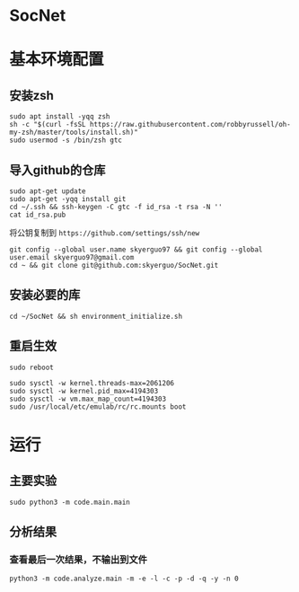 # SocNet

# 基本环境配置

## 安装zsh

```
sudo apt install -yqq zsh
sh -c "$(curl -fsSL https://raw.githubusercontent.com/robbyrussell/oh-my-zsh/master/tools/install.sh)"
sudo usermod -s /bin/zsh gtc
```



## 导入github的仓库

```
sudo apt-get update
sudo apt-get -yqq install git
cd ~/.ssh && ssh-keygen -C gtc -f id_rsa -t rsa -N ''
cat id_rsa.pub
```

将公钥复制到 `https://github.com/settings/ssh/new`

```
git config --global user.name skyerguo97 && git config --global user.email skyerguo97@gmail.com
cd ~ && git clone git@github.com:skyerguo/SocNet.git
```



## 安装必要的库

```
cd ~/SocNet && sh environment_initialize.sh
```

## 重启生效

```
sudo reboot

sudo sysctl -w kernel.threads-max=2061206
sudo sysctl -w kernel.pid_max=4194303
sudo sysctl -w vm.max_map_count=4194303
sudo /usr/local/etc/emulab/rc/rc.mounts boot
```


# 运行
## 主要实验

```
sudo python3 -m code.main.main
```
## 分析结果
### 查看最后一次结果，不输出到文件
```
python3 -m code.analyze.main -m -e -l -c -p -d -q -y -n 0
```